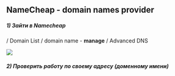 ## NameCheap - domain names provider

##### 1) Зайти в Namecheap
/ Domain List / domain name - **manage** / Advanced DNS

![](/assets/asd.png) 

##### 2) Проверить работу по своему адресу (доменному имени)
